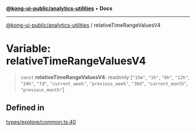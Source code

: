 [**@kong-ui-public/analytics-utilities**](../README.md) • **Docs**

***

[@kong-ui-public/analytics-utilities](../README.md) / relativeTimeRangeValuesV4

# Variable: relativeTimeRangeValuesV4

> `const` **relativeTimeRangeValuesV4**: readonly [`"15m"`, `"1h"`, `"6h"`, `"12h"`, `"24h"`, `"7d"`, `"current_week"`, `"previous_week"`, `"30d"`, `"current_month"`, `"previous_month"`]

## Defined in

[types/explore/common.ts:40](https://github.com/Kong/public-ui-components/blob/main/packages/analytics/analytics-utilities/src/types/explore/common.ts#L40)
